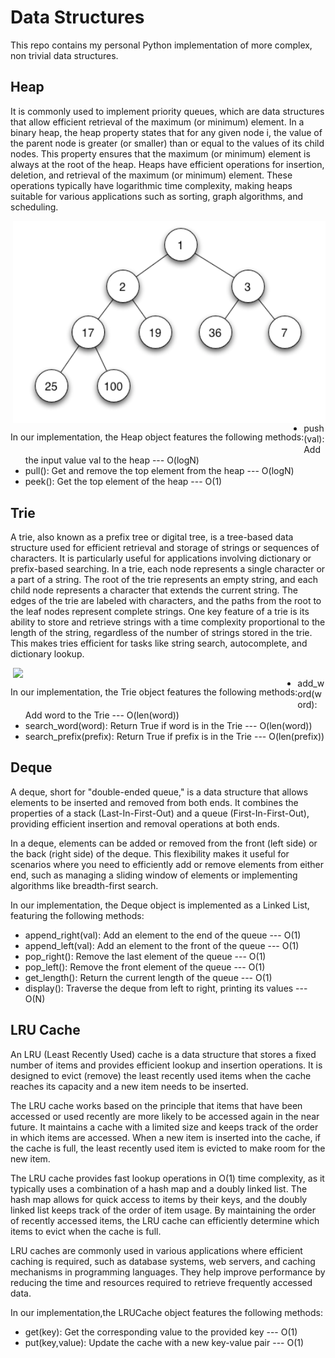 # Data Structures
This repo contains my personal Python implementation of more complex, non trivial data structures.

## Heap
It is commonly used to implement priority queues, which are data structures that allow efficient retrieval of the maximum (or minimum) element.
In a binary heap, the heap property states that for any given node i, the value of the parent node is greater (or smaller) than or equal to the values of its child nodes. This property ensures that the maximum (or minimum) element is always at the root of the heap.
Heaps have efficient operations for insertion, deletion, and retrieval of the maximum (or minimum) element. These operations typically have logarithmic time complexity, making heaps suitable for various applications such as sorting, graph algorithms, and scheduling.

<img align="right" width="500"  src="Images/heap.png">

<div>
  <p style="float: left;">
    In our implementation, the Heap object features the following methods:  

- push(val): Add the input value val to the heap --- O(logN)                    
- pull(): Get and remove the top element from the heap --- O(logN)
- peek(): Get the top element of the heap --- O(1)
</div>




## Trie
A trie, also known as a prefix tree or digital tree, is a tree-based data structure used for efficient retrieval and storage of strings or sequences of characters. It is particularly useful for applications involving dictionary or prefix-based searching.
In a trie, each node represents a single character or a part of a string. The root of the trie represents an empty string, and each child node represents a character that extends the current string. The edges of the trie are labeled with characters, and the paths from the root to the leaf nodes represent complete strings.
One key feature of a trie is its ability to store and retrieve strings with a time complexity proportional to the length of the string, regardless of the number of strings stored in the trie. This makes tries efficient for tasks like string search, autocomplete, and dictionary lookup.


<img align="right" width="500"  src="Images/trie">

<div>
  <p style="float: left;">
In our implementation, the Trie object features the following methods:

- add_word(word): Add word to the Trie --- O(len(word))
- search_word(word): Return True if word is in the Trie --- O(len(word))
- search_prefix(prefix): Return True if prefix is in the Trie --- O(len(prefix))
</div>



## Deque

A deque, short for "double-ended queue," is a data structure that allows elements to be inserted and removed from both ends. It combines the properties of a stack (Last-In-First-Out) and a queue (First-In-First-Out), providing efficient insertion and removal operations at both ends.

In a deque, elements can be added or removed from the front (left side) or the back (right side) of the deque. This flexibility makes it useful for scenarios where you need to efficiently add or remove elements from either end, such as managing a sliding window of elements or implementing algorithms like breadth-first search.

In our implementation, the Deque object is implemented as a Linked List, featuring the following methods:

- append_right(val): Add an element to the end of the queue --- O(1)
- append_left(val): Add an element to the front of the queue --- O(1)
- pop_right(): Remove the last element of the queue --- O(1)
- pop_left(): Remove the front element of the queue --- O(1)
- get_length(): Return the current length of the queue --- O(1)
- display(): Traverse the deque from left to right, printing its values --- O(N)


## LRU Cache

An LRU (Least Recently Used) cache is a data structure that stores a fixed number of items and provides efficient lookup and insertion operations. It is designed to evict (remove) the least recently used items when the cache reaches its capacity and a new item needs to be inserted.

The LRU cache works based on the principle that items that have been accessed or used recently are more likely to be accessed again in the near future. It maintains a cache with a limited size and keeps track of the order in which items are accessed. When a new item is inserted into the cache, if the cache is full, the least recently used item is evicted to make room for the new item.

The LRU cache provides fast lookup operations in O(1) time complexity, as it typically uses a combination of a hash map and a doubly linked list. The hash map allows for quick access to items by their keys, and the doubly linked list keeps track of the order of item usage. By maintaining the order of recently accessed items, the LRU cache can efficiently determine which items to evict when the cache is full.

LRU caches are commonly used in various applications where efficient caching is required, such as database systems, web servers, and caching mechanisms in programming languages. They help improve performance by reducing the time and resources required to retrieve frequently accessed data.

In our implementation,the LRUCache object features the following methods:

- get(key): Get the corresponding value to the provided key --- O(1)
- put(key,value): Update the cache with a new key-value pair --- O(1)




